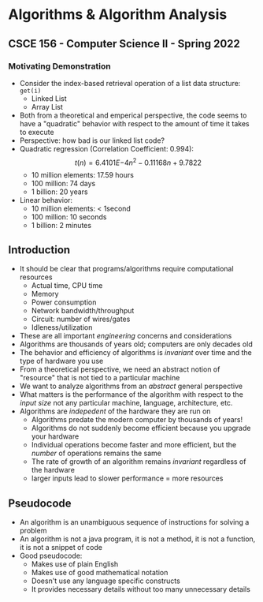 
# Algorithms & Algorithm Analysis
## CSCE 156 - Computer Science II - Spring 2022

### Motivating Demonstration

* Consider the index-based retrieval operation of a list data structure: `get(i)`
  * Linked List
  * Array List
* Both from a theoretical and emperical perspective, the code seems to have a "quadratic" behavior with respect to the amount of time it takes to execute
* Perspective: how bad is our linked list code?
* Quadratic regression (Correlation Coefficient: 0.994):
    $$t(n) = 6.4101E{-4}n^2 -0.11168n + 9.7822$$
  * 10 million elements: 17.59 hours
  * 100 million: 74 days
  * 1 billion: 20 years
* Linear behavior:
    * 10 million elements: < 1second
    * 100 million: 10 seconds
    * 1 billion: 2 minutes

## Introduction

* It should be clear that programs/algorithms require computational resources
  * Actual time, CPU time
  * Memory
  * Power consumption
  * Network bandwidth/throughput
  * Circuit: number of wires/gates
  * Idleness/utilization
* These are all important *engineering* concerns and considerations
* Algorithms are thousands of years old; computers are only decades old
* The behavior and efficiency of algorithms is *invariant* over time and the type of hardware you use
* From a theoretical perspective, we need an abstract notion of "resource" that is not tied to a particular machine
* We want to analyze algorithms from an *abstract* general perspective
* What matters is the performance of the algorithm with respect to the *input size* not any particular machine, language, architecture, etc.
* Algorithms are *indepedent* of the hardware they are run on
  * Algorithms predate the modern computer by thousands of years!
  * Algorithms do not suddenly become efficient because you upgrade your hardware
  * Individual operations become faster and more efficient, but the *number* of operations remains the same
  * The rate of growth of an algorithm remains *invariant* regardless of the hardware
  * larger inputs lead to slower performance = more resources

## Pseudocode

* An algorithm is an unambiguous sequence of instructions for solving a problem
* An algorithm is not a java program, it is not a method, it is not a function, it is not a snippet of code
* Good pseudocode:
  * Makes use of plain English
  * Makes use of good mathematical notation
  * Doesn't use any language specific constructs
  * It provides necessary details without too many unnecessary details

```text









```
